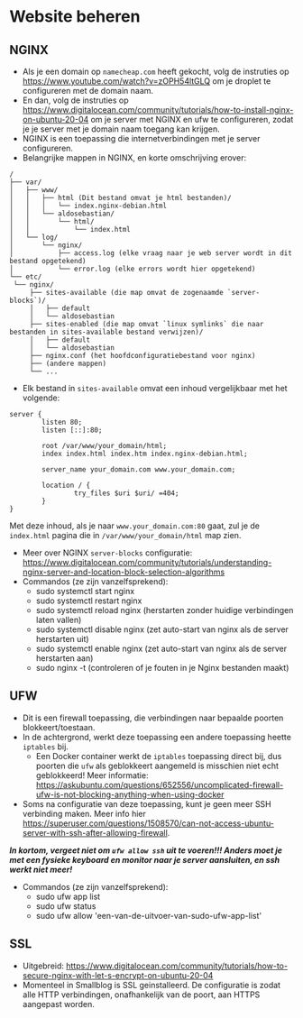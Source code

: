 # Website beheren

## NGINX
- Als je een domain op `namecheap.com` heeft gekocht, volg de instruties op https://www.youtube.com/watch?v=zOPH54ltGLQ
om je droplet te configureren met de domain naam.
- En dan, volg de instruties op https://www.digitalocean.com/community/tutorials/how-to-install-nginx-on-ubuntu-20-04 om
je server met NGINX en ufw te configureren, zodat je je server met je domain naam toegang kan krijgen.
- NGINX is een toepassing die internetverbindingen met je server configureren.
- Belangrijke mappen in NGINX, en korte omschrijving erover:
```
/
├── var/
│   ├── www/
│   │   ├── html (Dit bestand omvat je html bestanden)/
│   │   │   └── index.nginx-debian.html
│   │   └── aldosebastian/
│   │       └── html/
│   │           └── index.html
│   └── log/
│       └── nginx/
│           ├── access.log (elke vraag naar je web server wordt in dit bestand opgetekend)
│           └── error.log (elke errors wordt hier opgetekend)
└── etc/
 └── nginx/
     ├── sites-available (die map omvat de zogenaamde `server-blocks`)/
     │   ├── default
     │   └── aldosebastian
     ├── sites-enabled (die map omvat `linux symlinks` die naar bestanden in sites-available bestand verwijzen)/
     │   ├── default
     │   └── aldosebastian
     ├── nginx.conf (het hoofdconfiguratiebestand voor nginx)
     ├── (andere mappen)
     └── ...
```
- Elk bestand in `sites-available` omvat een inhoud vergelijkbaar met het volgende:
```
server {
        listen 80;
        listen [::]:80;

        root /var/www/your_domain/html;
        index index.html index.htm index.nginx-debian.html;

        server_name your_domain.com www.your_domain.com;

        location / {
                try_files $uri $uri/ =404;
        }
}
```
Met deze inhoud, als je naar `www.your_domain.com:80` gaat, zul je de `index.html` pagina 
die in `/var/www/your_domain/html` map zien.
- Meer over NGINX `server-blocks` configuratie: https://www.digitalocean.com/community/tutorials/understanding-nginx-server-and-location-block-selection-algorithms
- Commandos (ze zijn vanzelfsprekend):
  - sudo systemctl start nginx
  - sudo systemctl restart nginx
  - sudo systemctl reload nginx (herstarten zonder huidige verbindingen laten vallen)
  - sudo systemctl disable nginx (zet auto-start van nginx als de server herstarten uit)
  - sudo systemctl enable nginx (zet auto-start van nginx als de server herstarten aan)
  - sudo nginx -t (controleren of je fouten in je Nginx bestanden maakt)
  
## UFW
- Dit is een firewall toepassing, die verbindingen naar bepaalde poorten blokkeert/toestaan.
- In de achtergrond, werkt deze toepassing een andere toepassing heette `iptables` bij.
  - Een Docker container werkt de `iptables` toepassing direct bij, dus poorten die `ufw` als geblokkeert aangemeld is
    misschien niet echt geblokkeerd! Meer informatie: https://askubuntu.com/questions/652556/uncomplicated-firewall-ufw-is-not-blocking-anything-when-using-docker
- Soms na configuratie van deze toepassing, kunt je geen meer SSH verbinding maken. Meer info hier https://superuser.com/questions/1508570/can-not-access-ubuntu-server-with-ssh-after-allowing-firewall.

    
***In kortom, vergeet niet om `ufw allow ssh` uit te voeren!!! Anders moet je met een fysieke keyboard en monitor
naar je server aansluiten, en ssh werkt niet meer!***

- Commandos (ze zijn vanzelfsprekend):
  - sudo ufw app list
  - sudo ufw status
  - sudo ufw allow 'een-van-de-uitvoer-van-sudo-ufw-app-list'
  
## SSL
- Uitgebreid: https://www.digitalocean.com/community/tutorials/how-to-secure-nginx-with-let-s-encrypt-on-ubuntu-20-04
- Momenteel in Smallblog is SSL geinstalleerd. De configuratie is zodat alle HTTP verbindingen, onafhankelijk van de poort,
aan HTTPS aangepast worden.